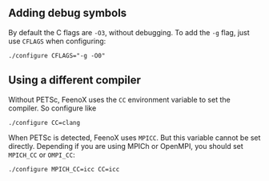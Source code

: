 ## Adding debug symbols

By default the C flags are `-O3`, without debugging. To add the `-g` flag, just use `CFLAGS` when configuring:

```
./configure CFLAGS="-g -O0"
```


## Using a different compiler

Without PETSc, FeenoX uses the `CC` environment variable to set the compiler. So configure like

```
./configure CC=clang
```

When PETSc is detected, FeenoX uses `MPICC`. But this variable cannot be set directly. Depending if you are using MPICh or OpenMPI, you should set `MPICH_CC` or `OMPI_CC`:

```
./configure MPICH_CC=icc CC=icc
```
